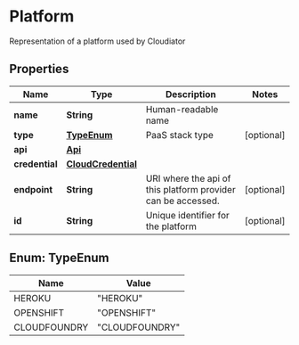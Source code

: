 

# Platform

Representation of a platform used by Cloudiator
## Properties

Name | Type | Description | Notes
------------ | ------------- | ------------- | -------------
**name** | **String** | Human-readable name | 
**type** | [**TypeEnum**](#TypeEnum) | PaaS stack type |  [optional]
**api** | [**Api**](Api.md) |  | 
**credential** | [**CloudCredential**](CloudCredential.md) |  | 
**endpoint** | **String** | URI where the api of this platform provider can be accessed. |  [optional]
**id** | **String** | Unique identifier for the platform |  [optional]



## Enum: TypeEnum

Name | Value
---- | -----
HEROKU | &quot;HEROKU&quot;
OPENSHIFT | &quot;OPENSHIFT&quot;
CLOUDFOUNDRY | &quot;CLOUDFOUNDRY&quot;



